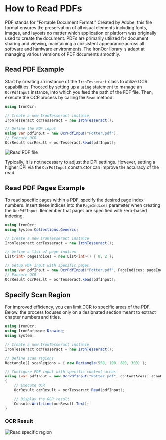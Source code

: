# How to Read PDFs

PDF stands for "Portable Document Format." Created by Adobe, this file format ensures the preservation of all visual elements including fonts, images, and layouts no matter which application or platform was originally used to create the document. PDFs are primarily utilized for document sharing and viewing, maintaining a consistent appearance across all software and hardware environments. The IronOcr library is adept at managing various versions of PDF documents smoothly.

## Read PDF Example

Start by creating an instance of the `IronTesseract` class to utilize OCR capabilities. Proceed by setting up a `using` statement to manage an `OcrPdfInput` instance, into which you feed the path of the PDF file. Then, execute the OCR process by calling the `Read` method.

```cs
using IronOcr;

// Create a new IronTesseract instance
IronTesseract ocrTesseract = new IronTesseract();

// Define the PDF input
using var pdfInput = new OcrPdfInput("Potter.pdf");
// Execute OCR
OcrResult ocrResult = ocrTesseract.Read(pdfInput);
```

<div class="content-img-align-center">
    <div class="center-image-wrapper">
         <img src="https://ironsoftware.com/static-assets/ocr/how-to/input-pdfs/read-pdf.webp" alt="Read PDF file" class="img-responsive add-shadow">
    </div>
</div>

Typically, it is not necessary to adjust the DPI settings. However, setting a higher DPI via the `OcrPdfInput` constructor can improve the accuracy of the read.

## Read PDF Pages Example

To read specific pages within a PDF, specify the desired page index numbers. Insert these indices into the `PageIndices` parameter when creating the `OcrPdfInput`. Remember that pages are specified with zero-based indexing.

```cs
using IronOcr;
using System.Collections.Generic;

// Create a new IronTesseract instance
IronTesseract ocrTesseract = new IronTesseract();

// Define a list of page indices
List<int> pageIndices = new List<int>() { 0, 2 };

// Setup PDF input with specific pages
using var pdfInput = new OcrPdfInput("Potter.pdf", PageIndices: pageIndices);
// Execute OCR
OcrResult ocrResult = ocrTesseract.Read(pdfInput);
```

## Specify Scan Region

For improved efficiency, you can limit OCR to specific areas of the PDF. Below, the process focuses only on a designated section meant to extract chapter numbers and titles.

```cs
using IronOcr;
using IronSoftware.Drawing;
using System;

// Create a new IronTesseract instance
IronTesseract ocrTesseract = new IronTesseract();

// Define scan regions
Rectangle[] scanRegions = { new Rectangle(550, 100, 600, 300) };

// Configure PDF input with specific content areas
using (var pdfInput = new OcrPdfInput("Potter.pdf", ContentAreas: scanRegions))
{
    // Execute OCR
    OcrResult ocrResult = ocrTesseract.Read(pdfInput);

    // Display the OCR result
    Console.WriteLine(ocrResult.Text);
}
```

### OCR Result

<div class="content-img-align-center">
    <div class="center-image-wrapper">
         <img src="https://ironsoftware.com/static-assets/ocr/how-to/input-pdfs/read-specific-region.webp" alt="Read specific region" class="img-responsive add-shadow">
    </div>
</div>